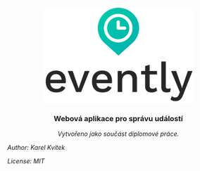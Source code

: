 <p align="center">
  <img width="340" height="216" src="https://github.com/Karlos137/evently/blob/master/src/images/logo-vertical.svg">
</p>

<h3 align="center">Webová aplikace pro správu událostí</h3>

<p align="center"><em>Vytvořeno jako součást diplomové práce.</em></p>

<p><em>Author: Karel Kvítek</em></p>
<p><em>License: MIT</em></p>

